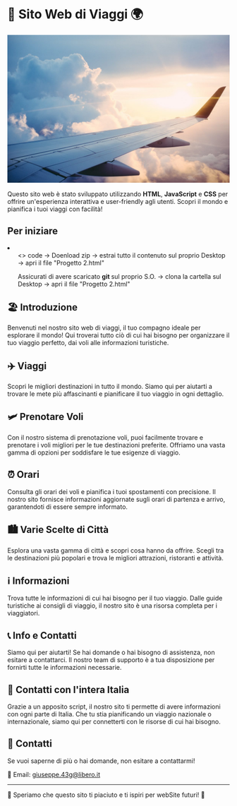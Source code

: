 # 🛫 Sito Web di Viaggi 🌍

![Flight](images/imagesDiv/volo.jpg)


Questo sito web è stato sviluppato utilizzando **HTML**, **JavaScript** e **CSS** per offrire un'esperienza interattiva e user-friendly agli utenti. Scopri il mondo e pianifica i tuoi viaggi con facilità!

<h2> Per iniziare </h2>

<li>
  <ul> <> code -> Doenload zip -> estrai tutto il contenuto sul proprio Desktop -> apri il file "Progetto 2.html"</ul>
  <uL> Assicurati di avere scaricato <b> git </b> sul proprio S.O. -> clona la cartella sul Desktop -> apri il file "Progetto 2.html"</uL>
</li>


## 🏖️ Introduzione

Benvenuti nel nostro sito web di viaggi, il tuo compagno ideale per esplorare il mondo! Qui troverai tutto ciò di cui hai bisogno per organizzare il tuo viaggio perfetto, dai voli alle informazioni turistiche.

## ✈️ Viaggi

Scopri le migliori destinazioni in tutto il mondo. Siamo qui per aiutarti a trovare le mete più affascinanti e pianificare il tuo viaggio in ogni dettaglio.

## 🛩️ Prenotare Voli

Con il nostro sistema di prenotazione voli, puoi facilmente trovare e prenotare i voli migliori per le tue destinazioni preferite. Offriamo una vasta gamma di opzioni per soddisfare le tue esigenze di viaggio.

## ⏰ Orari

Consulta gli orari dei voli e pianifica i tuoi spostamenti con precisione. Il nostro sito fornisce informazioni aggiornate sugli orari di partenza e arrivo, garantendoti di essere sempre informato.

## 🏙️ Varie Scelte di Città

Esplora una vasta gamma di città e scopri cosa hanno da offrire. Scegli tra le destinazioni più popolari e trova le migliori attrazioni, ristoranti e attività.

## ℹ️ Informazioni

Trova tutte le informazioni di cui hai bisogno per il tuo viaggio. Dalle guide turistiche ai consigli di viaggio, il nostro sito è una risorsa completa per i viaggiatori.

## 📞 Info e Contatti

Siamo qui per aiutarti! Se hai domande o hai bisogno di assistenza, non esitare a contattarci. Il nostro team di supporto è a tua disposizione per fornirti tutte le informazioni necessarie.

## 📲 Contatti con l'intera Italia

Grazie a un apposito script, il nostro sito ti permette di avere informazioni con ogni parte di Italia. Che tu stia pianificando un viaggio nazionale o internazionale, siamo qui per connetterti con le risorse di cui hai bisogno.

## 📌 Contatti

Se vuoi saperne di più o hai domande, non esitare a contattarmi!

📧 Email: giuseppe.43g@libero.it 

---

🌟 Speriamo che questo sito ti piaciuto e ti ispiri per webSite futuri! 🌟


